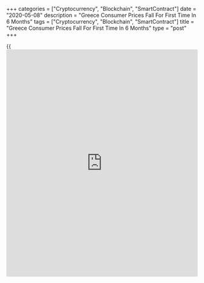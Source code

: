 +++
categories = ["Cryptocurrency", "Blockchain", "SmartContract"]
date = "2020-05-08"
description = "Greece Consumer Prices Fall For First Time In 6 Months"
tags = ["Cryptocurrency", "Blockchain", "SmartContract"]
title = "Greece Consumer Prices Fall For First Time In 6 Months"
type = "post"
+++

{{<iframe id="large-banner" src="https://www.bounty.group/#slide=13.0" width="100%" height="600" scrolling="no" style="border: 0px solid rgb(216, 221, 230); border-radius: 3px;">}}

Greece's consumer prices fell for the first time in six months in April,
data from the Hellenic Statistical Authority showed on Friday.

The consumer price index fell 1.4 percent year-on-year in April, after
remaining unchanged in March.

That was the first fall since October, when prices decreased 0.7
percent.

The prices for transportation declined 6.1 percent annually in April.
Prices of housing decreased 4.7 percent and communication cost fell 2.3
percent.

Meanwhile, prices for food and non-alcoholic beverages rose 1.0 percent
and prices for [health][1] increased 1.4 percent.

On a monthly basis, consumer prices fell 0.5 percent in April, after a
1.6 percent rise in the prior month.

The EU measure of harmonized index of consumer prices, or HICP, fell 0.9
percent annually in April, after a 0.2 percent rise in the preceding
month.

On a monthly basis, HICP fell 0.1 percent in April, after a 1.2 percent
rise in the prior month.

For comments and feedback [contact](https://www.playgroundfx.com/contact/): editorial@rtt[news](https://www.letsplayfx.com/blog/forex-news-website/).com

[Economic News][2]

 **What parts of the world are seeing the best (and worst) economic
performances lately? Click[here][3] to check out our [Econ Scorecard][3]
and find out! See up-to-the-moment [ranking](https://www.playgroundfx.com/blog/crypto-exchange-ranking/)s for the best and worst
performers in [GDP][4], [unemployment rate][5], [inflation][6] and much
more.**

   1. www.rtt[news](https://www.letsplayfx.com/blog/forex-news-website/).com/Content/Health.aspx
   2. www.rtt[news](https://www.letsplayfx.com/blog/forex-news-website/).com/Content/EconomicNews.aspx
   3. www.rtt[news](https://www.letsplayfx.com/blog/forex-news-website/).com/economic-scorecard/world-rank/industrial-production/highest-performance.aspx
   4. www.rtt[news](https://www.letsplayfx.com/blog/forex-news-website/).com/economic-scorecard/world-rank/GDP/highest-performance.aspx
   5. www.rtt[news](https://www.letsplayfx.com/blog/forex-news-website/).com/economic-scorecard/world-rank/unemployment-rate/lowest-performance.aspx
   6. www.rtt[news](https://www.letsplayfx.com/blog/forex-news-website/).com/economic-scorecard/world-rank/CPI/highest-performance.aspx